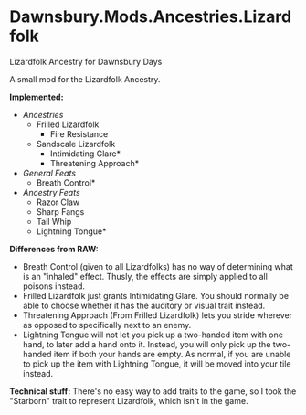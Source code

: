 # Dawnsbury.Mods.Ancestries.Lizardfolk
Lizardfolk Ancestry for Dawnsbury Days

A small mod for the Lizardfolk Ancestry.

**Implemented:**
- *Ancestries*
  - Frilled Lizardfolk
    - Fire Resistance
  - Sandscale Lizardfolk
    - Intimidating Glare*
    - Threatening Approach*
- *General Feats*
  - Breath Control*
- *Ancestry Feats*
  - Razor Claw
  - Sharp Fangs
  - Tail Whip
  - Lightning Tongue*

**Differences from RAW:**
- Breath Control (given to all Lizardfolks) has no way of determining what is an "inhaled" effect. Thusly, the effects are simply applied to all poisons instead.
- Frilled Lizardfolk just grants Intimidating Glare. You should normally be able to choose whether it has the auditory or visual trait instead.
- Threatening Approach (From Frilled Lizardfolk) lets you stride wherever as opposed to specifically next to an enemy.
- Lightning Tongue will not let you pick up a two-handed item with one hand, to later add a hand onto it. Instead, you will only pick up the two-handed item if both your hands are empty. As normal, if you are unable to pick up the item with Lightning Tongue, it will be moved into your tile instead.

**Technical stuff:**
There's no easy way to add traits to the game, so I took the "Starborn" trait to represent Lizardfolk, which isn't in the game.
